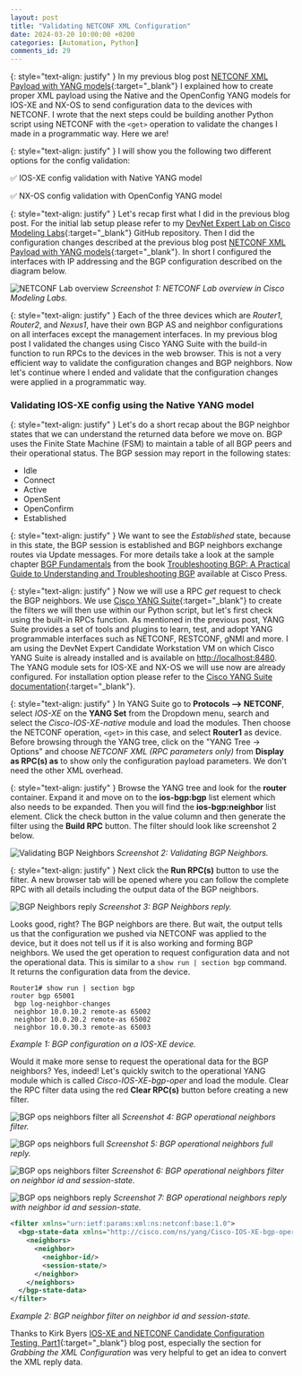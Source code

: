 ```yaml
---
layout: post
title: "Validating NETCONF XML Configuration"
date: 2024-03-20 10:00:00 +0200
categories: [Automation, Python]
comments_id: 29
---
```


{: style="text-align: justify" }
In my previous blog post [NETCONF XML Payload with YANG models](https://blog.kuhlcloud.de/automation/python/2024/02/22/netconf-xml.html){:target="_blank"} I explained how to create proper XML payload using the Native and the OpenConfig YANG models for IOS-XE and NX-OS to send configuration data to the devices with NETCONF. I wrote that the next steps could be building another Python script using NETCONF with the ```<get>``` operation to validate the changes I made in a programmatic way. Here we are!

{: style="text-align: justify" }
I will show you the following two different options for the config validation:

✅ IOS-XE config validation with Native YANG model

✅ NX-OS config validation with OpenConfig YANG model

{: style="text-align: justify" }
Let's recap first what I did in the previous blog post. For the initial lab setup please refer to my [DevNet Expert Lab on Cisco Modeling Labs](https://github.com/daniel1820815/devnet-expert-cml-lab){:target="_blank"} GitHub repository. Then I did the configuration changes described at the previous blog post [NETCONF XML Payload with YANG models](https://blog.kuhlcloud.de/automation/python/2024/02/22/netconf-xml.html){:target="_blank"}. In short I configured the interfaces with IP addressing and the BGP configuration described on the diagram below.

![NETCONF Lab overview](/images/netconf_lab_overview.png "NETCONF Lab overview")
*Screenshot 1: NETCONF Lab overview in Cisco Modeling Labs.*

{: style="text-align: justify" }
Each of the three devices which are *Router1*, *Router2*, and *Nexus1*, have their own BGP AS and neighbor configurations on all interfaces except the management interfaces. In my previous blog post I validated the changes using Cisco YANG Suite with the build-in function to run RPCs to the devices in the web browser. This is not a very efficient way to validate the configuration changes and BGP neighbors. Now let's continue where I ended and validate that the configuration changes were applied in a programmatic way.

### Validating IOS-XE config using the Native YANG model

{: style="text-align: justify" }
Let's do a short recap about the BGP neighbor states that we can understand the returned data before we move on. BGP uses the Finite State Machine (FSM) to maintain a table of all BGP peers and their operational status. The BGP session may report in the following states:

- Idle
- Connect
- Active
- OpenSent
- OpenConfirm
- Established

{: style="text-align: justify" }
We want to see the *Established* state, because in this state, the BGP session is established and BGP neighbors exchange routes via Update messages. For more details take a look at the sample chapter [BGP Fundamentals](https://www.ciscopress.com/articles/article.asp?p=2756480&seqNum=4) from the book [Troubleshooting BGP: A Practical Guide to Understanding and Troubleshooting BGP](https://www.ciscopress.com/store/troubleshooting-bgp-a-practical-guide-to-understanding-9781587144646?w_ptgrevartcl=BGP+Fundamentals_2756480) available at Cisco Press.

{: style="text-align: justify" }
Now we will use a RPC *get* request to check the BGP neighbors. We use [Cisco YANG Suite](https://developer.cisco.com/yangsuite/){:target="_blank"} to create the filters we will then use within our Python script, but let's first check using the built-in RPCs function. As mentioned in the previous post, YANG Suite provides a set of tools and plugins to learn, test, and adopt YANG programmable interfaces such as NETCONF, RESTCONF, gNMI and more. I am using the DevNet Expert Candidate Workstation VM on which Cisco YANG Suite is already installed and is available on <http://localhost:8480>. The YANG module sets for IOS-XE and NX-OS we will use now are already configured. For installation option please refer to the [Cisco YANG Suite documentation](https://developer.cisco.com/docs/yangsuite/){:target="_blank"}.

{: style="text-align: justify" }
In YANG Suite go to **Protocols –> NETCONF**, select *IOS-XE* on the **YANG Set** from the Dropdown menu, search and select the *Cisco-IOS-XE-native* module and load the modules. Then choose the NETCONF operation, ```<get>``` in this case, and select **Router1** as device. Before browsing through the YANG tree, click on the "YANG Tree -> Options" and choose *NETCONF XML (RPC parameters only)* from **Display as RPC(s) as** to show only the configuration payload parameters. We don't need the other XML overhead.

{: style="text-align: justify" }
Browse the YANG tree and look for the **router** container. Expand it and move on to the **ios-bgp:bgp** list element which also needs to be expanded. Then you will find the **ios-bgp:neighbor** list element. Click the check button in the value column and then generate the filter using the **Build RPC** button. The filter should look like screenshot 2 below.

![Validating BGP Neighbors](/images/netconf_native_bgp_neighbor_config.png "Validating BGP Neighbors")
*Screenshot 2: Validating BGP Neighbors.*

{: style="text-align: justify" }
Next click the **Run RPC(s)** button to use the filter. A new browser tab will be opened where you can follow the complete RPC with all details including the output data of the BGP neighbors.

![BGP Neighbors reply](/images/netconf_native_bgp_neighbor_config_reply.png "BGP Neighbors reply")
*Screenshot 3: BGP Neighbors reply.*

Looks good, right? The BGP neighbors are there. But wait, the output tells us that the configuration we pushed via NETCONF was applied to the device, but it does not tell us if it is also working and forming BGP neighbors. We used the get operation to request configuration data and not the operational data. This is similar to a ```show run | section bgp``` command. It returns the configuration data from the device.

```none
Router1# show run | section bgp
router bgp 65001
 bgp log-neighbor-changes
 neighbor 10.0.10.2 remote-as 65002
 neighbor 10.0.20.2 remote-as 65002
 neighbor 10.0.30.3 remote-as 65003
```

*Example 1: BGP configuration on a IOS-XE device.*

Would it make more sense to request the operational data for the BGP neighbors? Yes, indeed! Let's quickly switch to the operational YANG module which is called *Cisco-IOS-XE-bgp-oper* and load the module. Clear the RPC filter data using the red **Clear RPC(s)** button before creating a new filter.

![BGP ops neighbors filter all](/images/netconf_native_bgp_neighbor_ops_filter_all.png "BGP ops neighbors filter all")
*Screenshot 4: BGP operational neighbors filter.*

![BGP ops neighbors full](/images/netconf_native_bgp_neighbor_ops_all_reply.png "BGP ops neighbors full")
*Screenshot 5: BGP operational neighbors full reply.*

![BGP ops neighbors filter](/images/netconf_native_bgp_neighbor_ops_filter.png "BGP ops neighbors filter")
*Screenshot 6: BGP operational neighbors filter on neighbor id and session-state.*

![BGP ops neighbors reply](/images/netconf_native_bgp_neighbor_ops_reply.png "BGP ops neighbors reply")
*Screenshot 7: BGP operational neighbors reply with neighbor id and session-state.*

```xml
<filter xmlns="urn:ietf:params:xml:ns:netconf:base:1.0">
  <bgp-state-data xmlns="http://cisco.com/ns/yang/Cisco-IOS-XE-bgp-oper">
    <neighbors>
      <neighbor>
        <neighbor-id/>
        <session-state/>
      </neighbor>
    </neighbors>
  </bgp-state-data>
</filter>
```

*Example 2: BGP neighbor filter on neighbor id and session-state.*

Thanks to Kirk Byers [IOS-XE and NETCONF Candidate Configuration Testing, Part1](https://pynet.twb-tech.com/blog/netconf/iosxe-candidate-cfg1.html){:target="_blank"} blog post, especially the section for *Grabbing the XML Configuration* was very helpful to get an idea to convert the XML reply data.
